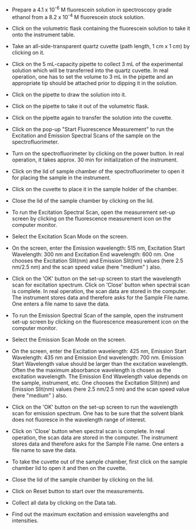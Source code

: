 - Prepare a 4.1 x 10<sup>-6</sup> M fluorescein solution in spectroscopy grade ethanol from a 8.2 x 10<sup>-4</sup> M fluorescein stock solution.

- Click on the volumetric flask containing the fluorescein solution to take it onto the instrument table.

- Take an all-side-transparent quartz cuvette (path length, 1 cm x 1 cm) by clicking on it.

- Click on the 5 mL-capacity pipette to collect 3 mL of the experimental solution which will be transferred into the quartz cuvette. In real operation, one has to set the volume to 3 mL in the pipette and an appropriate tip should be attached prior to dipping it in the solution.

- Click on the pipette to draw the solution into it.

- Click on the pipette to take it out of the volumetric flask.

- Click on the pipette again to transfer the solution into the cuvette.

- Click on the pop-up "Start Fluorescence Measurement" to run the Excitation and Emission Spectral Scans of the sample on the spectrofluorimeter.

- Turn on the spectrofluorimeter by clicking on the power button. In real operation, it takes approx. 30 min for initialization of the instrument.

- Click on the lid of sample chamber of the spectrofluorimeter to open it for placing the sample in the instrument.

- Click on the cuvette to place it in the sample holder of the chamber.

- Close the lid of the sample chamber by clicking on the lid.

- To run the Excitation Spectral Scan, open the measurement set-up screen by clicking on the fluorescence measurement icon on the computer monitor.

- Select the Excitation Scan Mode on the screen.

- On the screen, enter the Emission wavelength: 515 nm, Excitation Start Wavelength: 300 nm and Excitation End wavelength: 600 nm. One chooses the Excitation Slit(nm) and Emission Slit(nm) values (here 2.5 nm/2.5 nm) and the scan speed value (here "medium" ) also.

- Click on the 'OK' button on the set-up screen to start the wavelength scan for excitation spectrum.
Click on 'Close' button when spectral scan is complete. In real operation, the scan data are stored in the computer. The instrument stores data and therefore asks for the Sample File name. One enters a file name to save the data.

- To run the Emission Spectral Scan of the sample, open the instrument set-up screen by clicking on the fluorescence measurement icon on the computer monitor.

- Select the Emission Scan Mode on the screen.

- On the screen, enter the Excitation wavelength: 425 nm, Emission Start Wavelength: 435 nm and Emission End wavelength: 700 nm. Emission Start Wavelength value should be larger than the excitation wavelength. Often the the maximum absorbance wavelength is chosen as the excitation wavelength. The Emission End Wavelength value depends on the sample, instrument, etc. One chooses the Excitation Slit(nm) and Emission Slit(nm) values (here 2.5 nm/2.5 nm) and the scan speed value (here "medium" ) also.

- Click on the 'OK' button on the set-up screen to run the wavelength scan for emission spectrum. One has to be sure that the solvent blank does not fluoresce in the wavelength range of interest.

- Click on 'Close' button when spectral scan is complete. In real operation, the scan data are stored in the computer. The instrument stores data and therefore asks for the Sample File name. One enters a file name to save the data.

- To take the cuvette out of the sample chamber, first click on the sample chamber lid to open it and then on the cuvette.

- Close the lid of the sample chamber by clicking on the lid.

- Click on Reset button to start over the measurements.

- Collect all data by clicking on the Data tab.

- Find out the maximum excitation and emission wavelengths and intensities.
